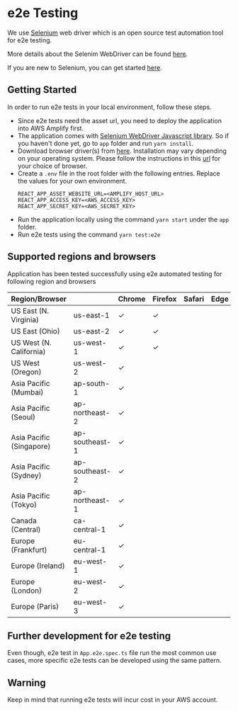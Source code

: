 # e2e Testing

We use <a href="https://www.selenium.dev/">Selenium</a> web driver which is an open source test automation tool for e2e testing.

More details about the Selenim WebDriver can be found <a href="https://www.selenium.dev/documentation/webdriver/">here</a>.

If you are new to Selenium, you can get started <a href="https://www.selenium.dev/documentation/webdriver/getting_started/">here</a>.

## Getting Started

In order to run e2e tests in your local environment, follow these steps.

- Since e2e tests need the asset url, you need to deploy the application into AWS Amplify first.
- The application comes with <a href="https://yarnpkg.com/package/selenium-webdriver">Selenium WebDriver Javascript library</a>. So if you haven't done yet, go to `app` folder and run `yarn install`.
- Download browser driver(s) from <a href="https://www.selenium.dev/documentation/webdriver/getting_started/install_drivers/">here</a>. Installation may vary depending on your operating system. Please follow the instructions in this <a href="https://www.selenium.dev/documentation/webdriver/getting_started/install_drivers/">url</a> for your choice of browser.
- Create a `.env` file in the root folder with the following entries. Replace the values for your own environment.
  ```shell
  REACT_APP_ASSET_WEBSITE_URL=<AMPLIFY_HOST_URL>
  REACT_APP_ACCESS_KEY=<AWS_ACCESS_KEY>
  REACT_APP_SECRET_KEY=<AWS_SECRET_KEY>
  ```
- Run the application locally using the command `yarn start` under the `app` folder.
- Run e2e tests using the command `yarn test:e2e`

## Supported regions and browsers

Application has been tested successfully using e2e automated testing for following region and browsers

| Region/Browser           |                | Chrome  | Firefox | Safari | Edge |
| ------------------------ | -------------- | ------- | ------- | ------ | ---- |
| US East (N. Virginia)    | us-east-1      | &check; | &check; |        |      |
| US East (Ohio)           | us-east-2      | &check; | &check; |        |      |
| US West (N. California)  | us-west-1      | &check; | &check; |        |      |
| US West (Oregon)         | us-west-2      | &check; |         |        |      |
| Asia Pacific (Mumbai)    | ap-south-1     | &check; |         |        |      |
| Asia Pacific (Seoul)     | ap-northeast-2 | &check; |         |        |      |
| Asia Pacific (Singapore) | ap-southeast-1 | &check; |         |        |      |
| Asia Pacific (Sydney)    | ap-southeast-2 | &check; |         |        |      |
| Asia Pacific (Tokyo)     | ap-northeast-1 | &check; |         |        |      |
| Canada (Central)         | ca-central-1   | &check; |         |        |      |
| Europe (Frankfurt)       | eu-central-1   | &check; |         |        |      |
| Europe (Ireland)         | eu-west-1      | &check; |         |        |      |
| Europe (London)          | eu-west-2      | &check; |         |        |      |
| Europe (Paris)           | eu-west-3      | &check; |         |        |      |

## Further development for e2e testing

Even though, e2e test in `App.e2e.spec.ts` file run the most common use cases, more specific e2e tests can be developed using the same pattern.

## Warning

Keep in mind that running e2e tests will incur cost in your AWS account.
